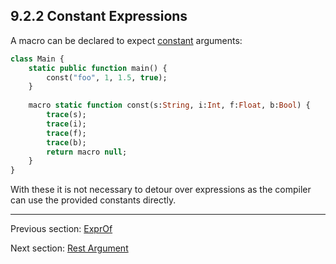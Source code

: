 ## 9.2.2 Constant Expressions

A macro can be declared to expect [constant](expression-constants.md) arguments:

```haxe
class Main {
	static public function main() {
		const("foo", 1, 1.5, true);
	}
	
	macro static function const(s:String, i:Int, f:Float, b:Bool) {
		trace(s);
		trace(i);
		trace(f);
		trace(b);
		return macro null;
	}
}
```

With these it is not necessary to detour over expressions as the compiler can use the provided constants directly.

---

Previous section: [ExprOf](macro-ExprOf.md)

Next section: [Rest Argument](macro-rest-argument.md)